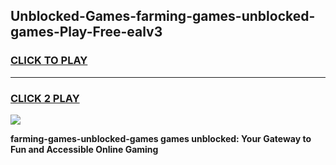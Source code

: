 
## Unblocked-Games-farming-games-unblocked-games-Play-Free-ealv3
<h3>
<a href="https://premium76.site?title=farming-games-unblocked-games&ref=19M">CLICK TO PLAY</a></h3>
<hr>

<h3>
<a href="https://premium76.site?title=farming-games-unblocked-games&ref=19M">CLICK 2 PLAY</a>
  
</h3>

<a href="https://premium76.site?title=farming-games-unblocked-games&ref=19M"><img src="https://clearcache.store/games.png"></a>


**farming-games-unblocked-games games unblocked: Your Gateway to Fun and Accessible Online Gaming**
